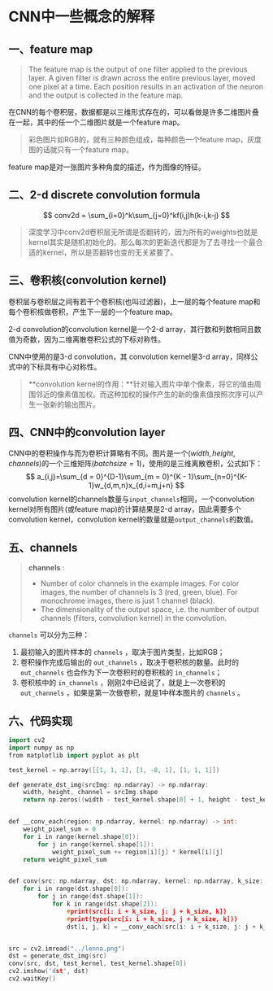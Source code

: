 # CNN中一些概念的解释

## 一、feature map

> The feature map is the output of one filter applied to the previous layer. A given filter is drawn across the entire previous layer, moved one pixel at a time. Each position results in an activation of the neuron and the output is collected in the feature map. 

在CNN的每个卷积层，数据都是以三维形式存在的，可以看做是许多二维图片叠在一起，其中的任一个二维图片就是一个feature map。

> 彩色图片如RGB的，就有三种颜色组成，每种颜色一个feature map，灰度图的话就只有一个feature map。

feature map是对一张图片多种角度的描述，作为图像的特征。



## 二、2-d discrete convolution formula

$$
conv2d = \sum_{i=0}^k\sum_{j=0}^kf(i,j)h(k-i,k-j)
$$

> 深度学习中conv2d卷积层无所谓是否翻转的，因为所有的weights也就是kernel其实是随机初始化的。那么每次的更新迭代都是为了去寻找一个最合适的kernel，所以是否翻转也变的无关紧要了。



## 三、卷积核(convolution kernel)

卷积层与卷积层之间有若干个卷积核(也叫过滤器)，上一层的每个feature map和每个卷积核做卷积，产生下一层的一个feature map。

2-d convolution的convolution kernel是一个2-d array，其行数和列数相同且数值为奇数，因为二维离散卷积公式的下标对称性。

CNN中使用的是3-d convolution，其 convolution kernel是3-d array，同样公式中的下标具有中心对称性。

> **convolution kernel的作用：**针对输入图片中单个像素，将它的值由周围邻近的像素值加权。而这种加权的操作产生的新的像素值按照次序可以产生一张新的输出图片。



##  四、CNN中的convolution layer

CNN中的卷积操作与而为卷积计算略有不同。图片是一个$(width,height,channels)$的一个三维矩阵$(batchsize = 1)$，使用的是三维离散卷积，公式如下：
$$
a_{i,j}=\sum_{d = 0}^{D-1}\sum_{m = 0}^{K - 1}\sum_{n=0}^{K-1}w_{d,m,n}x_{d,i+m,j+n}
$$
convolution kernel的channels数量与`input_channels`相同，一个convolution kernel对所有图片(或feature map)的计算结果是2-d array，因此需要多个convolution kernel，convolution kernel的数量就是`output_channels`的数值。



## 五、channels

> **channels** : 
>
> + Number of color channels in the example images. For color images, the number of channels is 3 (red, green, blue). For monochrome images, there is just 1 channel (black).
> + The dimensionality of the output space, i.e. the number of output channels (filters, convolution kernel) in the convolution. 

`channels` 可以分为三种：

1. 最初输入的图片样本的 `channels` ，取决于图片类型，比如RGB；
2. 卷积操作完成后输出的 `out_channels` ，取决于卷积核的数量。此时的 `out_channels` 也会作为下一次卷积时的卷积核的 `in_channels`；
3. 卷积核中的 `in_channels` ，刚刚2中已经说了，就是上一次卷积的 `out_channels` ，如果是第一次做卷积，就是1中样本图片的 `channels` 。



## 六、代码实现

```c++
import cv2
import numpy as np
from matplotlib import pyplot as plt

test_kernel = np.array([[1, 1, 1], [1, -8, 1], [1, 1, 1]])

def generate_dst_img(srcImg: np.ndarray) -> np.ndarray:
    width, height, channel = srcImg.shape
    return np.zeros((width - test_kernel.shape[0] + 1, height - test_kernel.shape[1] + 1, channel))


def __conv_each(region: np.ndarray, kernel: np.ndarray) -> int:
    weight_pixel_sum = 0
    for i in range(kernel.shape[0]):
        for j in range(kernel.shape[1]):
            weight_pixel_sum += region[i][j] * kernel[i][j]
    return weight_pixel_sum


def conv(src: np.ndarray, dst: np.ndarray, kernel: np.ndarray, k_size: int):
    for i in range(dst.shape[0]):
        for j in range(dst.shape[1]):
            for k in range(dst.shape[2]):
                #print(src[i: i + k_size, j: j + k_size, k])
                #print(type(src[i: i + k_size, j + k_size, k]))
                dst[i, j, k] = __conv_each(src[i: i + k_size, j: j + k_size, k], kernel)


src = cv2.imread("../lenna.png")
dst = generate_dst_img(src)
conv(src, dst, test_kernel, test_kernel.shape[0])
cv2.imshow('dst', dst)
cv2.waitKey()
```

